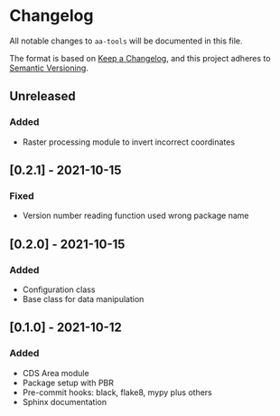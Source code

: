 # Changelog

All notable changes to `aa-tools` will be documented in this file.

The format is based on
[Keep a Changelog](https://keepachangelog.com/en/1.0.0/),
and this project adheres to
[Semantic Versioning](https://semver.org/spec/v2.0.0.html).

## Unreleased

### Added

- Raster processing module to invert incorrect coordinates

## [0.2.1] - 2021-10-15

### Fixed

- Version number reading function used wrong package name

## [0.2.0] - 2021-10-15

<!-- markdownlint-disable MD024 -->
### Added

- Configuration class
- Base class for data manipulation

## [0.1.0] - 2021-10-12

<!-- markdownlint-disable MD024 -->
### Added

- CDS Area module
- Package setup with PBR
- Pre-commit hooks: black, flake8, mypy plus others
- Sphinx documentation
